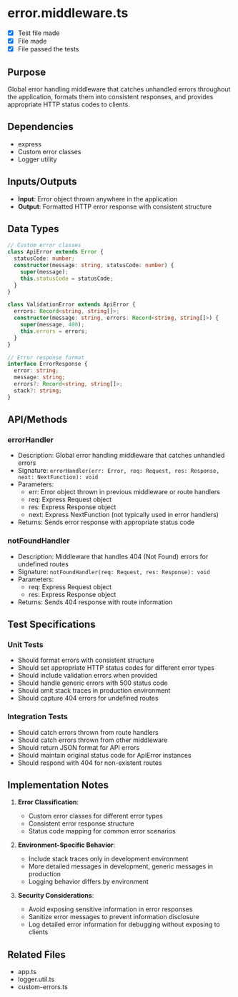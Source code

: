 # error.middleware.ts

- [x] Test file made
- [x] File made
- [x] File passed the tests

## Purpose

Global error handling middleware that catches unhandled errors throughout the application, formats them into consistent responses, and provides appropriate HTTP status codes to clients.

## Dependencies

- express
- Custom error classes
- Logger utility

## Inputs/Outputs

- **Input**: Error object thrown anywhere in the application
- **Output**: Formatted HTTP error response with consistent structure

## Data Types

```typescript
// Custom error classes
class ApiError extends Error {
  statusCode: number;
  constructor(message: string, statusCode: number) {
    super(message);
    this.statusCode = statusCode;
  }
}

class ValidationError extends ApiError {
  errors: Record<string, string[]>;
  constructor(message: string, errors: Record<string, string[]>) {
    super(message, 400);
    this.errors = errors;
  }
}

// Error response format
interface ErrorResponse {
  error: string;
  message: string;
  errors?: Record<string, string[]>;
  stack?: string;
}
```

## API/Methods

### errorHandler

- Description: Global error handling middleware that catches unhandled errors
- Signature: `errorHandler(err: Error, req: Request, res: Response, next: NextFunction): void`
- Parameters:
  - err: Error object thrown in previous middleware or route handlers
  - req: Express Request object
  - res: Express Response object
  - next: Express NextFunction (not typically used in error handlers)
- Returns: Sends error response with appropriate status code

### notFoundHandler

- Description: Middleware that handles 404 (Not Found) errors for undefined routes
- Signature: `notFoundHandler(req: Request, res: Response): void`
- Parameters:
  - req: Express Request object
  - res: Express Response object
- Returns: Sends 404 response with route information

## Test Specifications

### Unit Tests

- Should format errors with consistent structure
- Should set appropriate HTTP status codes for different error types
- Should include validation errors when provided
- Should handle generic errors with 500 status code
- Should omit stack traces in production environment
- Should capture 404 errors for undefined routes

### Integration Tests

- Should catch errors thrown from route handlers
- Should catch errors thrown from other middleware
- Should return JSON format for API errors
- Should maintain original status code for ApiError instances
- Should respond with 404 for non-existent routes

## Implementation Notes

1. **Error Classification**:

   - Custom error classes for different error types
   - Consistent error response structure
   - Status code mapping for common error scenarios

2. **Environment-Specific Behavior**:

   - Include stack traces only in development environment
   - More detailed messages in development, generic messages in production
   - Logging behavior differs by environment

3. **Security Considerations**:
   - Avoid exposing sensitive information in error responses
   - Sanitize error messages to prevent information disclosure
   - Log detailed error information for debugging without exposing to clients

## Related Files

- app.ts
- logger.util.ts
- custom-errors.ts
